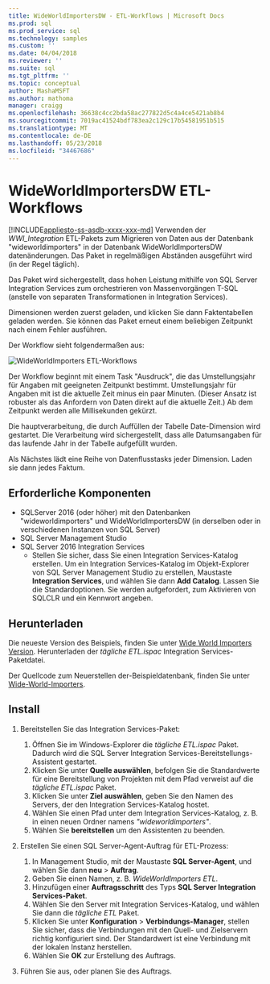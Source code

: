 ```yaml
---
title: WideWorldImportersDW - ETL-Workflows | Microsoft Docs
ms.prod: sql
ms.prod_service: sql
ms.technology: samples
ms.custom: ''
ms.date: 04/04/2018
ms.reviewer: ''
ms.suite: sql
ms.tgt_pltfrm: ''
ms.topic: conceptual
author: MashaMSFT
ms.author: mathoma
manager: craigg
ms.openlocfilehash: 36638c4cc2bda58ac277822d5c4a4ce5421ab8b4
ms.sourcegitcommit: 7019ac41524bdf783ea2c129c17b54581951b515
ms.translationtype: MT
ms.contentlocale: de-DE
ms.lasthandoff: 05/23/2018
ms.locfileid: "34467686"
---
```

# <a name="wideworldimportersdw-etl-workflow"></a>WideWorldImportersDW ETL-Workflows
[!INCLUDE[appliesto-ss-asdb-xxxx-xxx-md](../includes/appliesto-ss-asdb-xxxx-xxx-md.md)]
Verwenden der *WWI_Integration* ETL-Pakets zum Migrieren von Daten aus der Datenbank "wideworldimporters" in der Datenbank WideWorldImportersDW datenänderungen. Das Paket in regelmäßigen Abständen ausgeführt wird (in der Regel täglich).

Das Paket wird sichergestellt, dass hohen Leistung mithilfe von SQL Server Integration Services zum orchestrieren von Massenvorgängen T-SQL (anstelle von separaten Transformationen in Integration Services).

Dimensionen werden zuerst geladen, und klicken Sie dann Faktentabellen geladen werden. Sie können das Paket erneut einem beliebigen Zeitpunkt nach einem Fehler ausführen.

Der Workflow sieht folgendermaßen aus:

 ![WideWorldImporters ETL-Workflows](media/wide-world-importers/wideworldimporters-etl-workflow.png)

Der Workflow beginnt mit einem Task "Ausdruck", die das Umstellungsjahr für Angaben mit geeigneten Zeitpunkt bestimmt. Umstellungsjahr für Angaben mit ist die aktuelle Zeit minus ein paar Minuten. (Dieser Ansatz ist robuster als das Anfordern von Daten direkt auf die aktuelle Zeit.) Ab dem Zeitpunkt werden alle Millisekunden gekürzt.

Die hauptverarbeitung, die durch Auffüllen der Tabelle Date-Dimension wird gestartet. Die Verarbeitung wird sichergestellt, dass alle Datumsangaben für das laufende Jahr in der Tabelle aufgefüllt wurden.

Als Nächstes lädt eine Reihe von Datenflusstasks jeder Dimension. Laden sie dann jedes Faktum.

## <a name="prerequisites"></a>Erforderliche Komponenten

- SQLServer 2016 (oder höher) mit den Datenbanken "wideworldimporters" und WideWorldImportersDW (in derselben oder in verschiedenen Instanzen von SQL Server)
- SQL Server Management Studio
- SQL Server 2016 Integration Services
  - Stellen Sie sicher, dass Sie einen Integration Services-Katalog erstellen. Um ein Integration Services-Katalog im Objekt-Explorer von SQL Server Management Studio zu erstellen, Maustaste **Integration Services**, und wählen Sie dann **Add Catalog**. Lassen Sie die Standardoptionen. Sie werden aufgefordert, zum Aktivieren von SQLCLR und ein Kennwort angeben.


## <a name="download"></a>Herunterladen

Die neueste Version des Beispiels, finden Sie unter [Wide World Importers Version](http://go.microsoft.com/fwlink/?LinkID=800630). Herunterladen der *tägliche ETL.ispac* Integration Services-Paketdatei.

Der Quellcode zum Neuerstellen der-Beispieldatenbank, finden Sie unter [Wide-World-Importers](https://github.com/Microsoft/sql-server-samples/tree/master/samples/databases/wide-world-importers/wwi-integration-etl).

## <a name="install"></a>Install

1. Bereitstellen Sie das Integration Services-Paket:
   1. Öffnen Sie im Windows-Explorer die *tägliche ETL.ispac* Paket. Dadurch wird die SQL Server Integration Services-Bereitstellungs-Assistent gestartet.
   2. Klicken Sie unter **Quelle auswählen**, befolgen Sie die Standardwerte für eine Bereitstellung von Projekten mit dem Pfad verweist auf die *tägliche ETL.ispac* Paket.
   3. Klicken Sie unter **Ziel auswählen**, geben Sie den Namen des Servers, der den Integration Services-Katalog hostet.
   4. Wählen Sie einen Pfad unter dem Integration Services-Katalog, z. B. in einen neuen Ordner namens *"wideworldimporters"*.
   5. Wählen Sie **bereitstellen** um den Assistenten zu beenden.

2. Erstellen Sie einen SQL Server-Agent-Auftrag für ETL-Prozess:
   1. In Management Studio, mit der Maustaste **SQL Server-Agent**, und wählen Sie dann **neu** > **Auftrag**.
   2. Geben Sie einen Namen, z. B. *WideWorldImporters ETL*.
   3. Hinzufügen einer **Auftragsschritt** des Typs **SQL Server Integration Services-Paket**.
   4. Wählen Sie den Server mit Integration Services-Katalog, und wählen Sie dann die *tägliche ETL* Paket.
   5. Klicken Sie unter **Konfiguration** > **Verbindungs-Manager**, stellen Sie sicher, dass die Verbindungen mit den Quell- und Zielservern richtig konfiguriert sind. Der Standardwert ist eine Verbindung mit der lokalen Instanz herstellen.
   6. Wählen Sie **OK** zur Erstellung des Auftrags.

3. Führen Sie aus, oder planen Sie des Auftrags.

